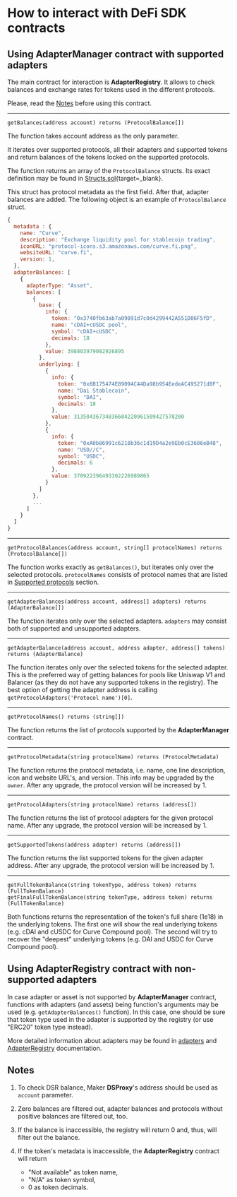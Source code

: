 # How to interact with DeFi SDK contracts

## Using AdapterManager contract with supported adapters

The main contract for interaction is **AdapterRegistry**.
It allows to check balances and exchange rates for tokens used in the different protocols.

Please, read the [Notes](#notes) before using this contract.

---

```solidity
getBalances(address account) returns (ProtocolBalance[])
```

The function takes account address as the only parameter.

It iterates over supported protocols, all their adapters and supported tokens and return balances of the tokens locked on the supported protocols.

The function returns an array of the `ProtocolBalance` structs.
Its exact definition may be found in [Structs.sol](https://github.com/zeriontech/defi-sdk/blob/master/contracts/Structs.sol){target=\_blank}.

This struct has protocol metadata as the first field.
After that, adapter balances are added.
The following object is an example of `ProtocolBalance` struct.

```javascript
{
  metadata : {
    name: "Curve",
    description: "Exchange liquidity pool for stablecoin trading",
    iconURL: "protocol-icons.s3.amazonaws.com/curve.fi.png",
    websiteURL: "curve.fi",
    version: 1,
  },
  adapterBalances: [
    {
      adapterType: "Asset",
      balances: [
        {
          base: {
            info: {
              token: "0x3740fb63ab7a09891d7c0d4299442A551D06F5fD",
              name: "cDAI+cUSDC pool",
              symbol: "cDAI+cUSDC",
              decimals: 18
            },
            value: 398803979082926895
          },
          underlying: [
            {
              info: {
                token: "0x6B175474E89094C44Da98b954EedeAC495271d0F",
                name: "Dai Stablecoin",
                symbol: "DAI",
                decimals: 18
              },
              value: 31350436734836604220961509427578200
            },
            {
              info: {
                token: "0xA0b86991c6218b36c1d19D4a2e9Eb0cE3606eB48",
                name: "USD//C",
                symbol: "USDC",
                decimals: 6
              },
              value: 370922396493302226989865
            }
          ]
        },
        ...
      ]
    }
  ]
}
```

---

```solidity
getProtocolBalances(address account, string[] protocolNames) returns (ProtocolBalance[])
```

The function works exactly as `getBalances()`, but iterates only over the selected protocols. `protocolNames` consists of protocol names that are listed in [Supported protocols](#supported-protocols) section.

---

```solidity
getAdapterBalances(address account, address[] adapters) returns (AdapterBalance[])
```

The function iterates only over the selected adapters.
`adapters` may consist both of supported and unsupported adapters.

---

```solidity
getAdapterBalance(address account, address adapter, address[] tokens) returns (AdapterBalance)
```

The function iterates only over the selected tokens for the selected adapter.
This is the preferred way of getting balances for pools like Uniswap V1 and Balancer (as they do not have any supported tokens in the registry).
The best option of getting the adapter address is calling `getProtocolAdapters('Protocol name')[0]`.

---

```solidity
getProtocolNames() returns (string[])
```

The function returns the list of protocols supported by the **AdapterManager** contract.

---

```solidity
getProtocolMetadata(string protocolName) returns (ProtocolMetadata)
```

The function returns the protocol metadata, i.e. name, one line description, icon and website URL's, and version.
This info may be upgraded by the `owner`.
After any upgrade, the protocol version will be increased by 1.

---

```solidity
getProtocolAdapters(string protocolName) returns (address[])
```

The function returns the list of protocol adapters for the given protocol name.
After any upgrade, the protocol version will be increased by 1.

---

```solidity
getSupportedTokens(address adapter) returns (address[])
```

The function returns the list supported tokens for the given adapter address.
After any upgrade, the protocol version will be increased by 1.

---

```solidity
getFullTokenBalance(string tokenType, address token) returns (FullTokenBalance)
getFinalFullTokenBalance(string tokenType, address token) returns (FullTokenBalance)
```

Both functions returns the representation of the token's full share (1e18) in the underlying tokens.
The first one will show the real underlying tokens (e.g. cDAI and cUSDC for Curve Compound pool).
The second will try to recover the "deepest" underlying tokens (e.g. DAI and USDC for Curve Compound pool).

## Using AdapterRegistry contract with non-supported adapters

In case adapter or asset is not supported by **AdapterManager** contract, functions with adapters (and assets) being function's arguments may be used (e.g. `getAdapterBalances()` function).
In this case, one should be sure that token type used in the adapter is supported by the registry (or use "ERC20" token type instead).

More detailed information about adapters may be found in [adapters](supported-protocols/read-only-adapters.md) and [AdapterRegistry](supported-protocols/adapter-registry.md) documentation.

## Notes

1. To check DSR balance, Maker **DSProxy**'s address should be used as `account` parameter.

2. Zero balances are filtered out, adapter balances and protocols without positive balances are filtered out, too.

3. If the balance is inaccessible, the registry will return 0 and, thus, will filter out the balance.

4. If the token's metadata is inaccessible, the **AdapterRegistry** contract will return
   - "Not available" as token name,
   - "N/A" as token symbol,
   - 0 as token decimals.

